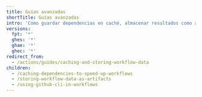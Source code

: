 ```yaml
---
title: Guías avanzadas
shortTitle: Guías avanzadas
intro: 'Cómo guardar dependencias en caché, almacenar resultados como artefactos y utilizar el CLI de GitHub en los flujos de trabajo.'
versions:
  fpt: '*'
  ghes: '*'
  ghae: '*'
  ghec: '*'
redirect_from:
  - /actions/guides/caching-and-storing-workflow-data
children:
  - /caching-dependencies-to-speed-up-workflows
  - /storing-workflow-data-as-artifacts
  - /using-github-cli-in-workflows
---
```


